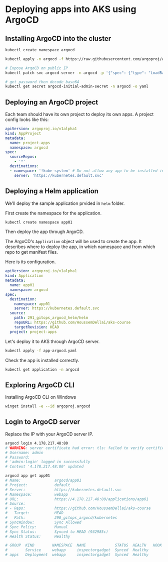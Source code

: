 # Deploying apps into AKS using ArgoCD

## Installing ArgoCD into the cluster

```sh
kubectl create namespace argocd

kubectl apply -n argocd -f https://raw.githubusercontent.com/argoproj/argo-cd/stable/manifests/install.yaml

# Expose ArgoCD on public IP
kubectl patch svc argocd-server -n argocd -p '{"spec": {"type": "LoadBalancer"}}'

# get password then decode base64
kubectl get secret argocd-initial-admin-secret -n argocd -o yaml
```

## Deploying an ArgoCD project

Each team should have its own project to deploy its own apps.
A project config looks like this:

```yaml
apiVersion: argoproj.io/v1alpha1
kind: AppProject
metadata:
  name: project-apps
  namespace: argocd
spec:
  sourceRepos:
    - '*'
  destinations:
  - namespace: '!kube-system' # Do not allow any app to be installed in `kube-system`
    server: 'https://kubernetes.default.svc'
```

## Deploying a Helm application

We'll deploy the sample application prvided in `helm` folder.

First create the namespace for the application.

```sh
kubectl create namespace app01
```

Then deploy the app through ArgoCD.

The ArgoCD's `Application` object will be used to create the app. 
It describes where to deploy the app, in which namespace and from which repo to get manifest files.

Here is its configuration.

```yaml
apiVersion: argoproj.io/v1alpha1
kind: Application
metadata:
  name: app01
  namespace: argocd
spec:
  destination:
    namespace: app01
    server: https://kubernetes.default.svc
  source:
    path: 291_gitops_argocd_helm/helm
    repoURL: https://github.com/HoussemDellai/aks-course
    targetRevision: HEAD
  project: project-apps
```

Let's deploy it to AKS through ArgoCD server.

```sh
kubectl apply -f app-argocd.yaml
```

Check the app is installed correctly.

```sh
kubectl get application -n argocd
```

## Exploring ArgoCD CLI

Installing ArgoCD CLI on Windows

```sh
winget install -e --id argoproj.argocd
```

## Login to ArgoCD server

Replace the IP with your ArgoCD server IP.

```sh
argocd login 4.178.217.48:80
# WARNING: server certificate had error: tls: failed to verify certificate: x509: certificate signed by unknown authority. Proceed insecurely (y/n)? y
# Username: admin
# Password:
# 'admin:login' logged in successfully
# Context '4.178.217.48:80' updated
```

```sh
argocd app get app01
# Name:               argocd/app01
# Project:            default
# Server:             https://kubernetes.default.svc
# Namespace:          webapp
# URL:                https://4.178.217.48:80/applications/app01
# Source:
# - Repo:             https://github.com/HoussemDellai/aks-course
#   Target:           HEAD
#   Path:             290_gitops_argocd/kubernetes
# SyncWindow:         Sync Allowed
# Sync Policy:        Manual
# Sync Status:        Synced to HEAD (932985c)
# Health Status:      Healthy

# GROUP  KIND        NAMESPACE  NAME             STATUS  HEALTH   HOOK  MESSAGE
#        Service     webapp     inspectorgadget  Synced  Healthy        service/inspectorgadget created
# apps   Deployment  webapp     inspectorgadget  Synced  Healthy        deployment.apps/inspectorgadget created
```